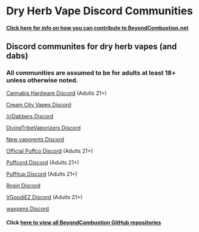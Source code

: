 # Dry Herb Vape Discord Communities

#### [Click here for info on how you can contribute to BeyondCombustion.net](https://github.com/BeyondCombustion/How-To-Contribute/blob/main/README.md)

## Discord communites for dry herb vapes (and dabs)

### All communities are assumed to be for adults at least 18+ unless otherwise noted.

[Cannabis Hardware Discord](https://discord.gg/ny96pxTfDA) (Adults 21+)

[Cream City Vapes Discord](https://discord.gg/R83RxCZf3z)

[/r/Dabbers Discord](https://discord.gg/7BsD3BG6uK)

[DivineTribeVaporizers Discord](https://discord.gg/ZSqg2HYPTY)

[New vaporents Discord](https://discord.gg/DNyeZHfjqg)

[Official Puffco Discord](https://discord.gg/cdd7WpugHm) (Adults 21+)

[Puffcord Discord](https://discord.gg/3RkZJUjehe) (Adults 21+)

[Puffitup Discord](https://discord.gg/24Xxxmcbdg) (Adults 21+)

[Rosin Discord](https://discord.gg/mfvSG6w3Pa)

[VGoodiEZ Discord](https://discord.gg/UETxShF9sr) (Adults 21+)

[waxpens Discord](https://discord.gg/JPzZ4U6SrC)


#### Click [here to view all BeyondCombustion GitHub repositories](https://github.com/BeyondCombustion?tab=repositories)
